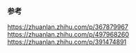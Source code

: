 









### 参考
https://zhuanlan.zhihu.com/p/367879967     
https://zhuanlan.zhihu.com/p/497968260  
https://zhuanlan.zhihu.com/p/391474891  


